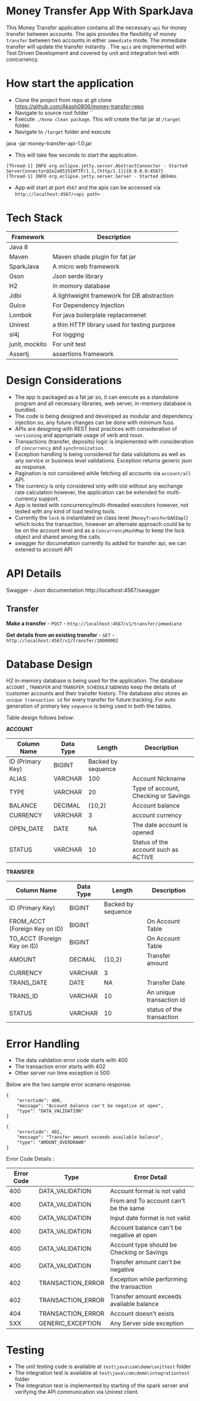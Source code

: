 Money Transfer App With SparkJava
===========
This Money Transfer application contains all the necessary `api` for
money transfer between accounts. 
The apis provides the flexibility of money `transfer` between two
accounts in either `immediate` mode. The immediate
transfer will update the transfer instantly .
The `apis` are implemented with Test Driven Development and covered by
unit and integration test with concurrency.

How start the application
===========

- Clone the project from repo at git clone https://github.com/Akash0806/money-transfer-repo
- Navigate to source root folder ``
- Execute `./mvnw clean package`. This will create the fat jar at `/target` folder.
- Navigate to `/target` folder and execute

java -jar  money-transfer-api-1.0.jar
- This will take few seconds to start the application.
```
[Thread-1] INFO org.eclipse.jetty.server.AbstractConnector - Started ServerConnector@2e2a0535{HTTP/1.1,[http/1.1]}{0.0.0.0:4567}
[Thread-1] INFO org.eclipse.jetty.server.Server - Started @694ms
```
- App will start at port `4567` and the apis can be accessed via
  `http://localhost:4567/<api path>`

Tech Stack
===========

|Framework|Description|    
|--|--|
|Java 8||
|Maven|Maven shade plugin for fat jar|
|SparkJava|A micro web framework|
|Gson|Json serde library|
|H2|In momory database|
|Jdbi|A lightweight framework for DB abstraction|
|Guice|For Dependency Injection|
|Lombok|For java boilerplate replacemenet|
|Unirest|a thin HTTP library used for testing purpose|
|sl4j|For logging|
|junit, mockito|For unit test|
|Assertj|assertions framework|



Design Considerations
=======================

- The app is packaged as a fat jar so, it can execute as a standalone
  program and all necessary libraries, web server, in-memory database is
  bundled.
- The code is being designed and developed as modular and dependency
  injection so, any future changes can be done with minimum fuss.
- APIs are designing with REST best practices with consideration of
  `versioning` and appropriate usage of verb and noun.
- Transactions (transfer, deposits) logic is implemented with consideration of `concurrency`  and `synchronization`.
- Exception handling is being considered for data validations as well as any service or business level validations. Exception returns generic json as response.
- Pagination is not considered while fetching all accounts via `account/all` API.
- The currency is only considered only with `USD` without any exchange
  rate calculation however, the application can be extended for
  multi-currency support.
- App is tested with concurrency/multi-threaded executors however, not
  tested with any kind of load testing tools.
- Currently the `lock` is instantiated on class level (`MoneyTransferDAOImpl`) which locks the transaction,
however an alternate approach could be to be on the account level and as a
`ConcurrencyHashMap` to keep the lock object and shared among the calls.
- swagger for documetation currently its added for transfer api, we can extened to account API

API Details
===========
Swagger - Json documentation
http://localhost:4567/swagger




## Transfer ##

**Make a transfer** - ```POST``` -
```http://localhost:4567/v1/transfer/immediate```


**Get details from an existing transfer** - ```GET``` -
```http://localhost:4567/v1/transfer/10000002```



Database Design
==============

H2 in-memory database is being used for the application. The database
`ACCOUNT` , `TRANSFER` and `TRANSFER_SCHEDULE` tablesto keep the details
of customer accounts and their transfer history. The database also
stores an `unique transaction id` for every transfer for future
tracking. For auto generation of primary key `sequence` is being used in
both the tables. 

Table design follows below:

**ACCOUNT**

| Column Name | Data Type | Length|Description|
|--|--|--|--|
|ID (Primary Key)|BIGINT| Backed by sequence||
|ALIAS|VARCHAR|100|Account Nickname|
|TYPE|VARCHAR|20|Type of account, Checking or Savings|
|BALANCE|DECIMAL|(10,2)|Account balance|
|CURRENCY|VARCHAR|3|account currency|
|OPEN_DATE|DATE|NA|The date account is opened|
|STATUS|VARCHAR|10|Status of the account such as ACTIVE|


**TRANSFER**

| Column Name | Data Type | Length|Description|
|--|--|--|--|
|ID (Primary Key)|BIGINT|Backed by sequence||
|FROM_ACCT (Foreign Key on ID)|BIGINT||On Account Table|
|TO_ACCT (Foreign Key on ID)|BIGINT||On Account Table|
|AMOUNT|DECIMAL|(10,2)|Transfer amount|
|CURRENCY|VARCHAR|3||
|TRANS_DATE|DATE|NA|Transfer Date|
|TRANS_ID|VARCHAR|10|An unique transaction id|
|STATUS|VARCHAR|10|status of the transaction|




Error Handling
=============
- The data validation error code starts with 400
- The transaction error starts with 402 
- Other server run time exception is 500
 
Below are the two sample error scenario response.
 
```
{
    "errorCode": 400,
    "message": "Account balance can't be negative at open",
    "type": "DATA_VALIDATION"
}
```

```
{
    "errorCode": 402,
    "message": "Transfer amount exceeds available balance",
    "type": "AMOUNT_OVERDRAWN"
}
```

Error Code Details :

| Error Code   | Type| Error Detail|
|--|--|--|
| 400 | DATA_VALIDATION|Account format is not valid|
| 400 | DATA_VALIDATION|From and To account can't be the same|
| 400 | DATA_VALIDATION|Input date format is not valid|
| 400 | DATA_VALIDATION|Account balance can't be negative at open|
| 400 | DATA_VALIDATION|Account type should be Checking or Savings|
| 400 | DATA_VALIDATION|Transfer amount can't be negative|
| 402 | TRANSACTION_ERROR|Exception while performing the transaction|
| 402 | TRANSACTION_ERROR|Transfer amount exceeds available balance|
| 404 | TRANSACTION_ERROR|Account doesn't exists|
| 5XX |GENERIC_EXCEPTION| Any Server side exception||

Testing
==========
- The unit testing code is available at
  ```test\java\com\demo\unittest``` folder
- The integration test is available at
  ```test\java\com\demo\integrationtest``` folder
- The integration test is implemented by starting of the spark server
  and verifying the API communication via Unirest client. 